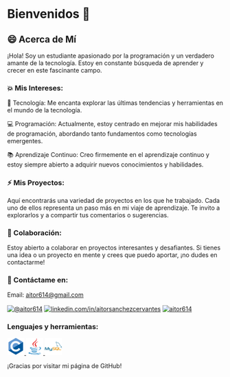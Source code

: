 # Bienvenidos 👋

## 😄 Acerca de Mí

¡Hola! Soy un estudiante apasionado por la programación y un verdadero amante de la tecnología. Estoy en constante búsqueda de aprender y crecer en este fascinante campo.

### 💥 Mis Intereses:

🔭 Tecnología: Me encanta explorar las últimas tendencias y herramientas en el mundo de la tecnología.

💻 Programación: Actualmente, estoy centrado en mejorar mis habilidades de programación, abordando tanto fundamentos como tecnologías emergentes.

📚 Aprendizaje Continuo: Creo firmemente en el aprendizaje continuo y estoy siempre abierto a adquirir nuevos conocimientos y habilidades.

### ⚡ Mis Proyectos:

Aquí encontrarás una variedad de proyectos en los que he trabajado. Cada uno de ellos representa un paso más en mi viaje de aprendizaje. Te invito a explorarlos y a compartir tus comentarios o sugerencias.

### 👫 Colaboración:

Estoy abierto a colaborar en proyectos interesantes y desafiantes. Si tienes una idea o un proyecto en mente y crees que puedo aportar, ¡no dudes en contactarme!

### 📧 Contáctame en:

Email: aitor614@gmail.com

<a href="https://twitter.com/@aitor614" target="blank"><img align="center" src="https://raw.githubusercontent.com/rahuldkjain/github-profile-readme-generator/master/src/images/icons/Social/twitter.svg" alt="@aitor614" height="30" width="40" /></a>
<a href="https://linkedin.com/in/linkedin.com/in/aitorsanchezcervantes" target="blank"><img align="center" src="https://raw.githubusercontent.com/rahuldkjain/github-profile-readme-generator/master/src/images/icons/Social/linked-in-alt.svg" alt="linkedin.com/in/aitorsanchezcervantes" height="30" width="40" /></a>
<a href="https://instagram.com/aitor614" target="blank"><img align="center" src="https://raw.githubusercontent.com/rahuldkjain/github-profile-readme-generator/master/src/images/icons/Social/instagram.svg" alt="aitor614" height="30" width="40" /></a>
</p>

<h3 align="left">Lenguajes y herramientas:</h3>
<p align="left"> <a href="https://www.cprogramming.com/" target="_blank" rel="noreferrer"> <img src="https://raw.githubusercontent.com/devicons/devicon/master/icons/c/c-original.svg" alt="c" width="40" height="40"/> </a> <a href="https://www.java.com" target="_blank" rel="noreferrer"> <img src="https://raw.githubusercontent.com/devicons/devicon/master/icons/java/java-original.svg" alt="java" width="40" height="40"/> </a> <a href="https://www.mysql.com/" target="_blank" rel="noreferrer"> <img src="https://raw.githubusercontent.com/devicons/devicon/master/icons/mysql/mysql-original-wordmark.svg" alt="mysql" width="40" height="40"/> </a> </p>

¡Gracias por visitar mi página de GitHub!

